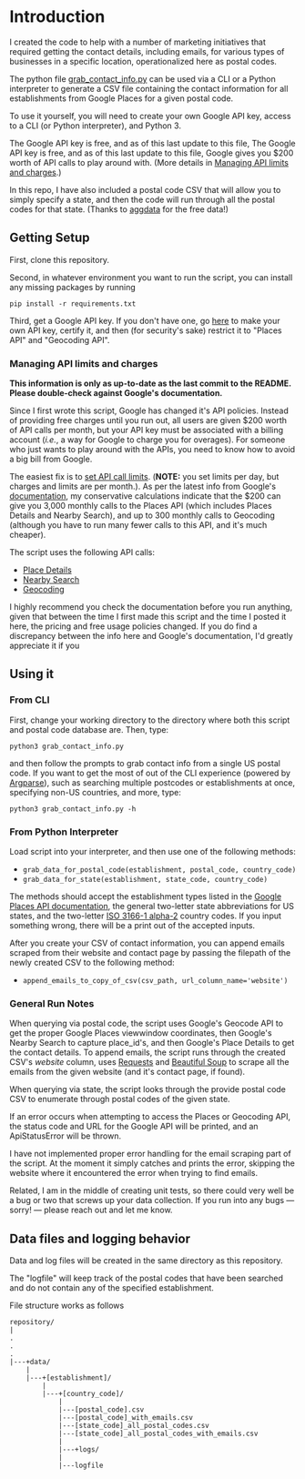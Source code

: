 # Introduction

I created the code to help with a number of marketing initiatives that required getting the contact details, including emails, for various types of businesses in a specific location, operationalized here as postal codes.

The python file [grab_contact_info.py](grab_contact_info.py) can be used via a CLI or a Python interpreter to generate a CSV file containing the contact information for all establishments from Google Places for a given postal code.

To use it yourself, you will need to create your own Google API key, access to a CLI (or Python interpreter), and Python 3.

The Google API key is free, and as of this last update to this file, The Google API key is free, and as of this last update to this file, Google gives you $200 worth of API calls to play around with. (More details in [Managing API limits and charges](#managing-api-limits-and-charges).)

In this repo, I have also included a postal code CSV that will allow you to simply specify a state, and then the code will run through all the postal codes for that state. (Thanks to [aggdata](https://www.aggdata.com/) for the free data!)

## Getting Setup

First, clone this repository.

Second, in whatever environment you want to run the script, you can install any missing packages by running

`pip install -r requirements.txt`

Third, get a Google API key.  If you don't have one, go [here](https://developers.google.com/places/web-service/get-api-key#get_an_api_key) to make your own API key, certify it, and then (for security's sake) restrict it to "Places API" and "Geocoding API".

### Managing API limits and charges 

**This information is only as up-to-date as the last commit to the README.  Please double-check against Google's documentation.**

Since I first wrote this script, Google has changed it's API policies.  Instead of providing free charges until you run out, all users are given $200 worth of API calls per month, but your API key must be associated with a billing account (_i.e._, a way for Google to charge you for overages).  For someone who just wants to play around with the APIs, you need to know how to avoid a big bill from Google.

The easiest fix is to [set API call limits](https://cloud.google.com/apis/docs/capping-api-usage). (**NOTE:** you set limits per day, but charges and limits are per month.). As per the latest info from Google's [documentation](https://cloud.google.com/maps-platform/pricing/sheet/#places), my conservative calculations indicate that the $200 can give you 3,000 monthly calls to the Places API (which includes Places Details and Nearby Search), and up to 300 monthly calls to Geocoding (although you have to run many fewer calls to this API, and it's much cheaper).

The script uses the following API calls:

* [Place Details](https://developers.google.com/places/web-service/details)
* [Nearby Search](https://developers.google.com/places/web-service/search#PlaceSearchRequests)
* [Geocoding](https://developers.google.com/maps/documentation/geocoding/overview)

I highly recommend you check the documentation before you run anything, given that between the time I first made this script and the time I posted it here, the pricing and free usage policies changed.  If you do find a discrepancy between the info here and Google's documentation, I'd greatly appreciate it if you

## Using it

### From CLI

First, change your working directory to the directory where both this script and postal code database are. Then, type:

`python3 grab_contact_info.py`

and then follow the prompts to grab contact info from a single US postal code.  If you want to get the most of out of the CLI experience (powered by [Argparse](https://docs.python.org/3/library/argparse.html)), such as searching multiple postcodes or establishments at once, specifying non-US countries, and more, type:

`python3 grab_contact_info.py -h`

### From Python Interpreter

Load script into your interpreter, and then use one of the following methods:

* `grab_data_for_postal_code(establishment, postal_code, country_code)`
* `grab_data_for_state(establishment, state_code, country_code)`

The methods should accept the establishment types listed in the [Google Places API
documentation](https://developers.google.com/places/web-service/supported_types), the general two-letter state abbreviations for US states, and the two-letter [ISO 3166-1 alpha-2](https://en.wikipedia.org/wiki/ISO_3166-1_alpha-2) country codes.  If you input something wrong, there will be a print out of the accepted inputs.

After you create your CSV of contact information, you can append emails scraped from their website and contact page by passing the filepath of the newly created CSV to the following method:

* `append_emails_to_copy_of_csv(csv_path, url_column_name='website')`


### General Run Notes

When querying via postal code, the script uses Google's Geocode API to get the proper Google Places viewwindow coordinates, then Google's Nearby Search to capture place\_id's, and then Google's Place Details to get the contact details.  To append emails, the script runs through the created CSV's _website_ column, uses [Requests](https://requests.readthedocs.io/en/master/) and [Beautiful Soup](https://www.crummy.com/software/BeautifulSoup/) to scrape all the emails from the given website (and it's contact page, if found).

When querying via state, the script looks through the provide postal code CSV to enumerate through postal codes of the given state.

If an error occurs when attempting to access the Places or Geocoding API, the status code and URL for the Google API will be printed, and an ApiStatusError will be thrown.

I have not implemented proper error handling for the email scraping part of the script.  At the moment it simply catches and prints the error, skipping the website where it encountered the error when trying to find emails.

Related, I am in the middle of creating unit tests, so there could very well be a bug or two that screws up your data collection.  If you run into any bugs &mdash; sorry! &mdash; please reach out and let me know.


## Data files and logging behavior

Data and log files will be created in the same directory as this repository.

The "logfile" will keep track of the postal codes that have been searched
and do not contain any of the specified establishment.

File structure works as follows

```
repository/
|
.
.
.
|---+data/
    |
    |---+[establishment]/
        |
        |---+[country_code]/
            |
            |---[postal_code].csv
            |---[postal_code]_with_emails.csv
            |---[state_code]_all_postal_codes.csv
            |---[state_code]_all_postal_codes_with_emails.csv
            |   
            |---+logs/
	        |
	        |---logfile
```
